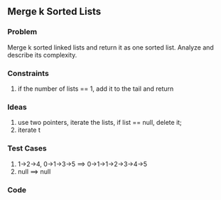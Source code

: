 ## Merge k Sorted Lists

### Problem

Merge k sorted linked lists and return it as one sorted list.
Analyze and describe its complexity.

### Constraints

1. if the number of lists == 1, add it to the tail and return

### Ideas

1. use two pointers, iterate the lists, if list == null, delete it;
2. iterate t


### Test Cases
1. 1->2->4, 0->1->3->5  ==>  0->1->1->2->3->4->5
2. null  ==>  null




### Code


